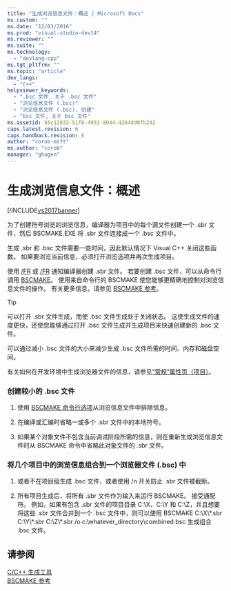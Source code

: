 ```yaml
---
title: "生成浏览信息文件：概述 | Microsoft Docs"
ms.custom: ""
ms.date: "12/03/2016"
ms.prod: "visual-studio-dev14"
ms.reviewer: ""
ms.suite: ""
ms.technology: 
  - "devlang-cpp"
ms.tgt_pltfrm: ""
ms.topic: "article"
dev_langs: 
  - "C++"
helpviewer_keywords: 
  - ".bsc 文件, 关于 .bsc 文件"
  - "浏览信息文件 (.bsc)"
  - "浏览信息文件 (.bsc), 创建"
  - "bsc 文件, 关于 bsc 文件"
ms.assetid: b5c12832-51f6-4953-8044-4264dd0fb242
caps.latest.revision: 6
caps.handback.revision: 6
author: "corob-msft"
ms.author: "corob"
manager: "ghogen"
---
```

# 生成浏览信息文件：概述
[!INCLUDE[vs2017banner](../../assembler/inline/includes/vs2017banner.md)]

为了创建符号浏览的浏览信息，编译器为项目中的每个源文件创建一个 .sbr 文件，然后 BSCMAKE.EXE 将 .sbr 文件连接成一个 .bsc 文件中。  
  
 生成 .sbr 和 .bsc 文件需要一些时间，因此默认情况下 Visual C\+\+ 关闭这些函数。  如果要浏览当前信息，必须打开浏览选项并再次生成项目。  
  
 使用 [\/FR](../../build/reference/fr-fr-create-dot-sbr-file.md) 或 [\/FR](../../build/reference/fr-fr-create-dot-sbr-file.md) 通知编译器创建 .sbr 文件。  若要创建 .bsc 文件，可以从命令行调用 [BSCMAKE](../../build/reference/bscmake-command-line.md)。  使用来自命令行的 BSCMAKE 使您能够更精确地控制对浏览信息文件的操作。  有关更多信息，请参见 [BSCMAKE 参考](../../build/reference/bscmake-reference.md)。  
  
> [!TIP]
>  可以打开 .sbr 文件生成，而使 .bsc 文件生成处于关闭状态。  这使生成文件的速度更快，还使您能够通过打开 .bsc 文件生成并生成项目来快速创建新的 .bsc 文件。  
  
 可以通过减小 .bsc 文件的大小来减少生成 .bsc 文件所需的时间、内存和磁盘空间。  
  
 有关如何在开发环境中生成浏览器文件的信息，请参见[“常规”属性页（项目）](../../ide/general-property-page-project.md)。  
  
### 创建较小的 .bsc 文件  
  
1.  使用 [BSCMAKE 命令行选项](../../build/reference/bscmake-options.md)从浏览信息文件中排除信息。  
  
2.  在编译或汇编时省略一或多个 .sbr 文件中的本地符号。  
  
3.  如果某个对象文件不包含当前调试阶段所需的信息，则在重新生成浏览信息文件时从 BSCMAKE 命令中省略此对象文件的 .sbr 文件。  
  
### 将几个项目中的浏览信息组合到一个浏览器文件 \(.bsc\) 中  
  
1.  或者不在项目级生成 .bsc 文件，或者使用 \/n 开关防止 .sbr 文件被截断。  
  
2.  所有项目生成后，将所有 .sbr 文件作为输入来运行 BSCMAKE。  接受通配符。  例如，如果有包含 .sbr 文件的项目目录 C:\\X、C:\\Y 和 C:\\Z，并且想要将这些 .sbr 文件合并到一个 .bsc 文件中，则可以使用 BSCMAKE C:\\X\\\*.sbr C:\\Y\\\*.sbr C:\\Z\\\*.sbr \/o c:\\whatever\_directory\\combined.bsc 生成组合 .bsc 文件。  
  
## 请参阅  
 [C\/C\+\+ 生成工具](../../build/reference/c-cpp-build-tools.md)   
 [BSCMAKE 参考](../../build/reference/bscmake-reference.md)